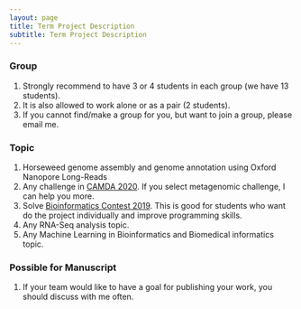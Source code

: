 ```yaml
---
layout: page
title: Term Project Description
subtitle: Term Project Description
---
```


### Group
1. Strongly recommend to have 3 or 4 students in each group (we have 13 students).
2. It is also allowed to work alone or as a pair (2 students). 
3. If you cannot find/make a group for you, but want to join a group, please email me.

### Topic
1. Horseweed genome assembly and genome annotation using Oxford Nanopore Long-Reads
2. Any challenge in [CAMDA 2020](http://camda.info/). If you select metagenomic challenge, I can help you more.
3. Solve [Bioinformatics Contest 2019](https://bioinf.me/en/contest). This is good for students who want do the project individually and improve programming skills.
4. Any RNA-Seq analysis topic.
5. Any Machine Learning in Bioinformatics and Biomedical informatics topic.

### Possible for Manuscript
1. If your team would like to have a goal for publishing your work, you should discuss with me often.
